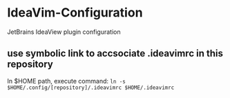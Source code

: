 # IdeaVim-Configuration
JetBrains IdeaView plugin configuration

## use symbolic link to accsociate .ideavimrc in this repository
In $HOME path, execute command:
`ln -s $HOME/.config/[repository]/.ideavimrc $HOME/.ideavimrc`
